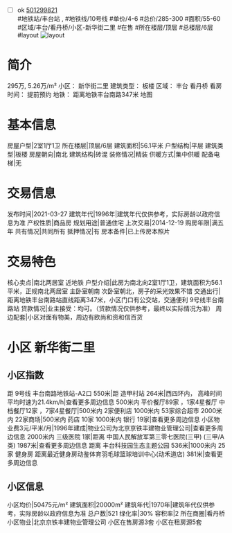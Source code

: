 - [ ] ok [501299821](https://bj.5i5j.com/ershoufang/501299821.html)  
 #地铁站/丰台站 ,  #地铁线/10号线
#单价/4-6 #总价/285-300 #面积/55-60   #区域/丰台/看丹桥/小区-新华街二里 #在售 #所在楼层/顶层 #总楼层/6层 #layout 
![layout](http://image2a.5i5j.com/bdir/layout/205076.jpg_P5.jpg) 
# 简介 
 295万,  5.26万/m² 
小区： 新华街二里
建筑类型： 板楼
区域： 丰台 看丹桥
看房时间： 提前预约
地铁： 距离地铁丰台南路347米 地图
# 基本信息 
 房屋户型|2室1厅1卫
所在楼层|顶层/6层
建筑面积|56.1平米
户型结构|平层
建筑类型|板楼
房屋朝向|南北
建筑结构|砖混
装修情况|精装
供暖方式|集中供暖
配备电梯|无
# 交易信息 
 发布时间|2021-03-27
建筑年代|1996年|建筑年代仅供参考，实际房龄以政府信息为准
产权性质|商品房
规划用途|普通住宅
上次交易|2014-12-19
购房年限|满五年
共有情况|共同所有
抵押情况|有
房本备件|已上传房本照片
# 交易特色 
 核心卖点|南北两居室 近地铁
户型介绍|此房为南北向2室1厅1卫，建筑面积为56.1平米，正规南北两居室 主卧室朝南 次卧室朝北，房子的采光效果不错
交通出行|距离地铁丰台南路站直线距离347米，小区门口有公交站，交通便利 9号线丰台南路站
贷款情况|业主接受：均可。（贷款情况仅供参考，最终以实际情况为准）
周边配套|小区对面有物美，周边有欧尚和资和信百货
# 小区 新华街二里
## 小区指数 
 距 9号线 丰台南路地铁站-A2口 550米|距 造甲村站 264米|西四环内， 高峰时间平均时速为21.4km/h|查看更多周边信息
500米内 平价餐厅89家 ，1家4星餐厅
中档餐厅12家 ，7家4星餐厅|500米内 2家便利店
1000米内 53家综合超市
2000米内 22家商场|500米内 药店 10家
1000米内 银行 19家|查看更多周边信息
小区物业费3元/平米/月|1996年建成|物业公司为北京京铁丰建物业管理公司|查看更多周边信息
2000米内 三级医院 1家|距离 中国人民解放军第三零七医院(三甲) (三甲/A类) 1987米|查看更多周边信息
距离 丰台科技园生态主题公园 536米|1000米内 25家 健身房
距离最近健身房动鉴体育羽毛球篮球培训中心(动禾道店) 381米|查看更多周边信息
## 小区信息 
 小区均价|50475元/m²
建筑面积|20000m²
建筑年代|1970年|建筑年代仅供参考，实际房龄以政府信息为准
总户数|521
绿化率|30%
容积率|2
所在商圈|看丹桥
小区物业|北京京铁丰建物业管理公司
小区在售房源3套
小区在租房源5套
